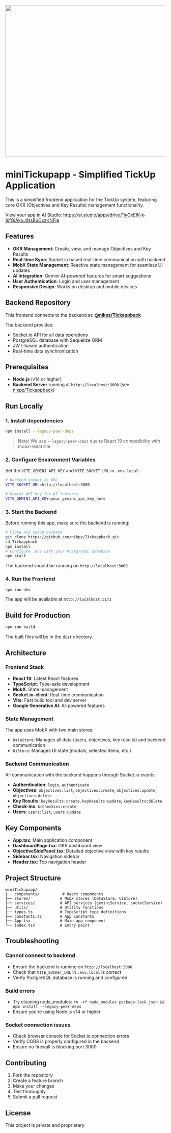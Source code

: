 <div align="center">
<img width="1200" height="475" alt="GHBanner" src="https://github.com/user-attachments/assets/0aa67016-6eaf-458a-adb2-6e31a0763ed6" />
</div>

# miniTickupapp - Simplified TickUp Application

This is a simplified frontend application for the TickUp system, featuring core OKR (Objectives and Key Results) management functionality.

View your app in AI Studio: https://ai.studio/apps/drive/1IyOxEIK-k-9ifGiAkoJiNsBuOxzKNFje

## Features

- **OKR Management**: Create, view, and manage Objectives and Key Results
- **Real-time Sync**: Socket.io based real-time communication with backend
- **MobX State Management**: Reactive state management for seamless UI updates
- **AI Integration**: Gemini AI-powered features for smart suggestions
- **User Authentication**: Login and user management
- **Responsive Design**: Works on desktop and mobile devices

## Backend Repository

This frontend connects to the backend at: **[@nikpz/Tickappback](https://github.com/nikpz/Tickappback)**

The backend provides:
- Socket.io API for all data operations
- PostgreSQL database with Sequelize ORM
- JWT-based authentication
- Real-time data synchronization

## Prerequisites

- **Node.js** (v14 or higher)
- **Backend Server** running at `http://localhost:3000` (see [nikpz/Tickappback](https://github.com/nikpz/Tickappback))

## Run Locally

### 1. Install dependencies

```bash
npm install --legacy-peer-deps
```

> Note: We use `--legacy-peer-deps` due to React 19 compatibility with mobx-react-lite

### 2. Configure Environment Variables

Set the `VITE_GEMINI_API_KEY` and `VITE_SOCKET_URL` in `.env.local`:

```bash
# Backend Socket.io URL
VITE_SOCKET_URL=http://localhost:3000

# Gemini API Key for AI features
VITE_GEMINI_API_KEY=your_gemini_api_key_here
```

### 3. Start the Backend

Before running this app, make sure the backend is running:

```bash
# Clone and setup backend
git clone https://github.com/nikpz/Tickappback.git
cd Tickappback
npm install
# Configure .env with your PostgreSQL database
npm start
```

The backend should be running on `http://localhost:3000`

### 4. Run the Frontend

```bash
npm run dev
```

The app will be available at `http://localhost:5173`

## Build for Production

```bash
npm run build
```

The built files will be in the `dist` directory.

## Architecture

### Frontend Stack
- **React 19**: Latest React features
- **TypeScript**: Type-safe development
- **MobX**: State management
- **Socket.io-client**: Real-time communication
- **Vite**: Fast build tool and dev server
- **Google Generative AI**: AI-powered features

### State Management
The app uses MobX with two main stores:
- `DataStore`: Manages all data (users, objectives, key results) and backend communication
- `UiStore`: Manages UI state (modals, selected items, etc.)

### Backend Communication
All communication with the backend happens through Socket.io events:
- **Authentication**: `login`, `authenticate`
- **Objectives**: `objectives:list`, `objectives:create`, `objectives:update`, `objectives:delete`
- **Key Results**: `keyResults:create`, `keyResults:update`, `keyResults:delete`
- **Check-ins**: `krCheckins:create`
- **Users**: `users:list`, `users:update`

## Key Components

- **App.tsx**: Main application component
- **DashboardPage.tsx**: OKR dashboard view
- **ObjectiveSidePanel.tsx**: Detailed objective view with key results
- **Sidebar.tsx**: Navigation sidebar
- **Header.tsx**: Top navigation header

## Project Structure

```
miniTickupapp/
├── components/          # React components
├── stores/             # MobX stores (DataStore, UiStore)
├── services/           # API services (geminiService, socketService)
├── utils/              # Utility functions
├── types.ts            # TypeScript type definitions
├── constants.ts        # App constants
├── App.tsx             # Main app component
└── index.tsx           # Entry point
```

## Troubleshooting

### Cannot connect to backend
- Ensure the backend is running on `http://localhost:3000`
- Check that `VITE_SOCKET_URL` in `.env.local` is correct
- Verify PostgreSQL database is running and configured

### Build errors
- Try cleaning node_modules: `rm -rf node_modules package-lock.json && npm install --legacy-peer-deps`
- Ensure you're using Node.js v14 or higher

### Socket connection issues
- Check browser console for Socket.io connection errors
- Verify CORS is properly configured in the backend
- Ensure no firewall is blocking port 3000

## Contributing

1. Fork the repository
2. Create a feature branch
3. Make your changes
4. Test thoroughly
5. Submit a pull request

## License

This project is private and proprietary.
